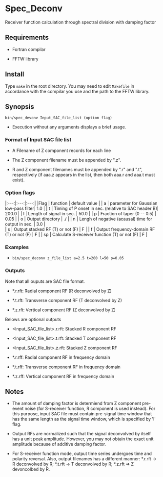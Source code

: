 # Spec_Deconv

Receiver function calculation through spectral division with damping factor

## Requirements

* Fortran compilar

* FFTW library

## Install

Type `make` in the root directory. You may need to edit `Makefile` in accordance with the compilar you use and the path to the FFTW library.

## Synopsis

`bin/spec_devonv Input_SAC_file_list (option flag)`

* Execution without any arguments displays a brief usage. 

### Format of Input SAC file list

* A Filename of Z component records for each line

* The Z component filename must be appended by ".z".

* R and Z component filenames must be appended by ".r" and ".t", respectively (if aaa.z appears in the list, then both aaa.r and aaa.t must exist).


### Option flags
 
|:---:|:---:|:---:|
|Flag | function | default value |
| a | parameter for Gaussian low-pass filter|  1.0 |
| t | Timing of P onset in sec. (relative to SAC header B)| 200.0 |
| l | Length of signal in sec. | 50.0 |
| p | Fraction of taper (0 -- 0.5) | 0.05 | 
| o | Output directory | ./ |
| n | Lengh of negative (acausal) time for output in sec. | 3.0 |  
| s | Output stacked RF (T) or not (F) | F | 
| f | Output frequency-domain RF (T) or not (F) | F | 
| sp | Calculate S-receiver function (T) or not (F) | F |


### Examples
* `bin/spec_deconv z_file_list a=2.5 t=200 l=50 p=0.05`


### Outputs 

Note that all ouputs are SAC file format.

* *.r.rft: Radial component RF (R deconvolved by Z) 

* *.t.rft: Transverse component RF (T deconvolved by Z)

* *.z.rft: Vertical component RF (Z deconvolved by Z)

Belows are optional outputs

* <Input_SAC_file_list>.r.rft:  Stacked R component RF

* <Input_SAC_file_list>.t.rft:  Stacked T component RF

* <Input_SAC_file_list>.z.rft:  Stacked Z component RF

* *.r.rff: Radial component RF in frequency domain

* *.t.rff: Transverse component RF in frequency domain

* *.z.rff: Vertical component RF in frequency domain


## Notes

* The amount of damping factor is determiend from Z component pre-event noise (for S-receiver function, R component is used instead). For this purpose, input SAC file must contain pre-signal time window that has the same length as the signal time window, which is specified by 'l' flag. 

* Output RFs are normalized such that the signal deconvolved by itself has a unit peak amplitude. However, you may not obtain the exact unit amplitude because of additive damping factor. 

* For S-receiver function mode, output time series undergoes time and polarity reversal. Also, output filenames has a different manner: *.r.rft -> R deconvolved by R; *.t.rft -> T deconvolved by R; *.z.rft => Z devoncolbed by R. 

